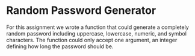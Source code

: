 Random Password Generator
====================

For this assignment we wrote a function that could generate a completely random password including uppercase, lowercase, numeric, and symbol characters. The function could only accept one argument, an integer defining how long the password should be.
